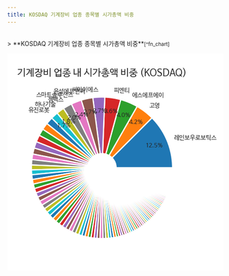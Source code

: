 ```yaml
---
title: KOSDAQ 기계장비 업종 종목별 시가총액 비중
---
```

<br>
> **KOSDAQ 기계장비 업종 종목별 시가총액 비중<a id="pie"></a>**<small>[^fn_chart]</small>

![294090](images/kosdaq_업종_기계장비_종목.png)